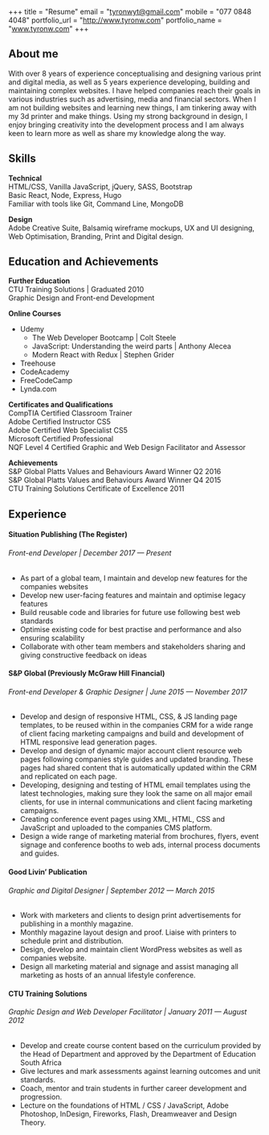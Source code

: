 +++
title = "Resume"
email = "tyronwyt@gmail.com"
mobile = "077 0848 4048"
portfolio_url = "http://www.tyronw.com"
portfolio_name = "www.tyronw.com"
+++
## About me

With over 8 years of experience conceptualising and designing various print and digital media, as well as 5 years experience developing, building and maintaining complex websites. I have helped companies reach their goals in various industries such as advertising, media and financial sectors. When I am not building websites and learning new things, I am tinkering away with my 3d printer and make things. Using my strong background in design, I enjoy bringing creativity into the development process and I am always keen to learn more as well as share my knowledge along the way.

## Skills

**Technical** <br/>
HTML/CSS, Vanilla JavaScript, jQuery, SASS, Bootstrap <br/>
Basic React, Node, Express, Hugo <br/>
Familiar with tools like Git, Command Line, MongoDB

**Design** <br/>
Adobe Creative Suite, Balsamiq wireframe mockups, UX and UI designing, Web Optimisation, Branding, Print and Digital design.

## Education and Achievements

**Further Education** <br/>
CTU Training Solutions | Graduated 2010 <br/>
Graphic Design and Front-end Development

**Online Courses**

* Udemy
  * The Web Developer Bootcamp | Colt Steele
  * JavaScript: Understanding the weird parts | Anthony Alecea
  * Modern React with Redux | Stephen Grider
* Treehouse
* CodeAcademy
* FreeCodeCamp
* Lynda.com

**Certificates and Qualifications** <br/>
CompTIA Certified Classroom Trainer <br/>
Adobe Certified Instructor CS5 <br/>
Adobe Certified Web Specialist CS5 <br/>
Microsoft Certified Professional <br/>
NQF Level 4 Certified Graphic and Web Design Facilitator and Assessor

**Achievements** <br/>
S&P Global Platts Values and Behaviours Award Winner Q2 2016 <br/>
S&P Global Platts Values and Behaviours Award Winner Q4 2015 <br/>
CTU Training Solutions Certificate of Excellence 2011 <br/>

## Experience

#### Situation Publishing (The Register)
###### Front-end Developer | December 2017 — Present

* As part of a global team, I maintain and develop new features for the companies websites
* Develop new user-facing features and maintain and optimise legacy features
* Build reusable code and libraries for future use following best web standards
* Optimise existing code for best practise and performance and also ensuring scalability
* Collaborate with other team members and stakeholders sharing and giving constructive feedback on ideas


#### S&P Global (Previously McGraw Hill Financial)
###### Front-end Developer & Graphic Designer | June 2015 — November 2017

* Develop and design of responsive HTML, CSS, & JS landing page templates, to be reused within in the companies CRM
for a wide range of client facing marketing campaigns and build and development of HTML responsive lead generation pages.
* Develop and design of dynamic major account client resource web pages following companies style guides and updated branding. These pages had shared content that is automatically updated within the CRM and replicated on each page.
* Developing, designing and testing of HTML email templates using the latest technologies, making sure they look the same on all major email clients, for use in internal communications and client facing marketing campaigns.
* Creating conference event pages using XML, HTML, CSS and JavaScript and uploaded to the companies CMS platform.
* Design a wide range of marketing material from brochures, flyers, event signage and conference booths to web ads, internal process documents and guides.

#### Good Livin’ Publication
###### Graphic and Digital Designer | September 2012 — March 2015

* Work with marketers and clients to design print advertisements for publishing in a monthly magazine.
* Monthly magazine layout design and proof. Liaise with printers to schedule print and distribution.
* Design, develop and maintain client WordPress websites
as well as companies website.
* Design all marketing material and signage and assist managing all marketing as hosts of an annual
lifestyle conference.

#### CTU Training Solutions
###### Graphic Design and Web Developer Facilitator | January 2011 — August 2012
* Develop and create course content based on the curriculum provided by the Head of Department and approved by the Department of Education South Africa
* Give lectures and mark assessments against learning outcomes and unit standards.
* Coach, mentor and train students in further career development and progression.
* Lecture on the foundations of HTML / CSS / JavaScript, Adobe Photoshop, InDesign, Fireworks, Flash, Dreamweaver and Design Theory.
